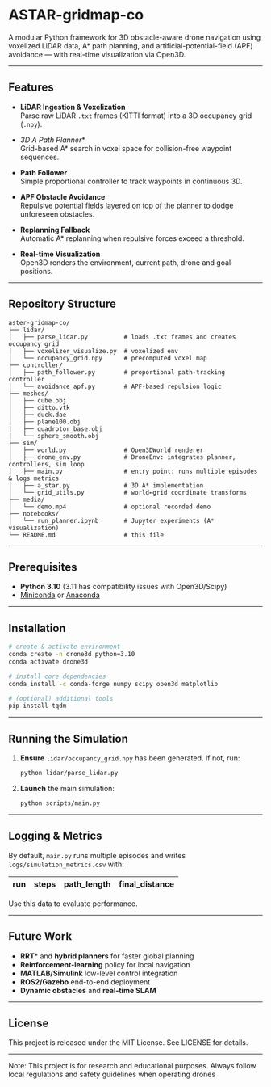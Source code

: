 # ASTAR-gridmap-co

A modular Python framework for 3D obstacle-aware drone navigation using voxelized LiDAR data, A* path planning, and artificial-potential-field (APF) avoidance — with real-time visualization via Open3D.

---

## Features

- **LiDAR Ingestion & Voxelization**  
  Parse raw LiDAR `.txt` frames (KITTI format) into a 3D occupancy grid (`.npy`).

- **3D A* Path Planner**  
  Grid-based A* search in voxel space for collision-free waypoint sequences.

- **Path Follower**  
  Simple proportional controller to track waypoints in continuous 3D.

- **APF Obstacle Avoidance**  
  Repulsive potential fields layered on top of the planner to dodge unforeseen obstacles.

- **Replanning Fallback**  
  Automatic A* replanning when repulsive forces exceed a threshold.

- **Real-time Visualization**  
  Open3D renders the environment, current path, drone and goal positions.

---

## Repository Structure
```
aster-gridmap-co/
├── lidar/
│   ├── parse_lidar.py          # loads .txt frames and creates occupancy grid
|   ├── voxelizer_visualize.py  # voxelized env
│   └── occupancy_grid.npy      # precomputed voxel map
├── controller/
│   ├── path_follower.py        # proportional path-tracking controller
│   └── avoidance_apf.py        # APF-based repulsion logic
├── meshes/
│   ├── cube.obj  
│   ├── ditto.vtk    
│   ├── duck.dae
│   ├── plane100.obj
|   ├── quadrotor_base.obj
|   └── sphere_smooth.obj
├── sim/
│   ├── world.py                # Open3DWorld renderer
│   ├── drone_env.py            # DroneEnv: integrates planner, controllers, sim loop
│   ├── main.py                 # entry point: runs multiple episodes & logs metrics
│   ├── a_star.py               # 3D A* implementation
│   └── grid_utils.py           # world↔grid coordinate transforms
├── media/
│   └── demo.mp4                # optional recorded demo
├── notebooks/
│   └── run_planner.ipynb       # Jupyter experiments (A* visualization)
└── README.md                   # this file
```
---

## Prerequisites

- **Python 3.10** (3.11 has compatibility issues with Open3D/Scipy)  
- [Miniconda](https://docs.conda.io/) or [Anaconda](https://www.anaconda.com/)

---

## Installation

```bash
# create & activate environment
conda create -n drone3d python=3.10
conda activate drone3d

# install core dependencies
conda install -c conda-forge numpy scipy open3d matplotlib

# (optional) additional tools
pip install tqdm
````

---

## Running the Simulation

1. **Ensure** `lidar/occupancy_grid.npy` has been generated.
   If not, run:

   ```bash
   python lidar/parse_lidar.py
   ```

2. **Launch** the main simulation:

   ```bash
   python scripts/main.py
   ```

---

## Logging & Metrics

By default, `main.py` runs multiple episodes and writes `logs/simulation_metrics.csv` with:

| run | steps | path\_length | final\_distance |
| --- | ----- | ------------ | --------------- |

Use this data to evaluate performance.

---

## Future Work

* **RRT**\* and **hybrid planners** for faster global planning
* **Reinforcement-learning** policy for local navigation
* **MATLAB/Simulink** low-level control integration
* **ROS2/Gazebo** end-to-end deployment
* **Dynamic obstacles** and **real-time SLAM**

---

## License
This project is released under the MIT License. See LICENSE for details.

---

Note: This project is for research and educational purposes. Always follow local regulations and safety guidelines when operating drones
